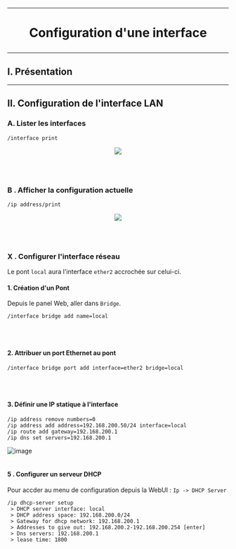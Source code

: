 ------------------------------------------------------------------------------------------------------------------------------------------------------------------------------------------------------------------------------------------
# <p align='center'> Configuration d'une interface </p>

------------------------------------------------------------------------------------------------------------------------------------------------------------------------------------------------------------------------------------------
## I. Présentation


------------------------------------------------------------------------------------------------------------------------------------------------------------------------------------------------------------------------------------------
## II. Configuration de l'interface LAN
### A. Lister les interfaces
```
/interface print
```
<p align='center'> <img src='https://github.com/Drthrax74/Mikrotik/assets/35907/1a858d79-5561-4730-9606-3b052cfc2a88' /> </p>

<br />
<br />

### B . Afficher la configuration actuelle
```
/ip address/print
```
<p align='center'> <img src='https://github.com/Drthrax74/Mikrotik/assets/35907/bebc84ea-b977-45ba-b12c-f84682c0b55c' /> </p>
<br />
<br />


### X . Configurer l'interface réseau
Le pont `local` aura l'interface `ether2` accrochée sur celui-ci.
#### 1. Création d'un Pont
Depuis le panel Web, aller dans  `Bridge`.
```
/interface bridge add name=local
```
<br />
<br />

#### 2. Attribuer un port Ethernet au pont
```
/interface bridge port add interface=ether2 bridge=local
```
<br />
<br />

#### 3. Définir une IP statique à l'interface
```
/ip address remove numbers=0
/ip address add address=192.168.200.50/24 interface=local
/ip route add gateway=192.168.200.1
/ip dns set servers=192.168.200.1
```

![image](https://github.com/Drthrax74/Mikrotik/assets/35907/0e065d2c-a406-4dca-96cb-6a74f741aa7a)
<br />
<br />


#### 5 . Configurer un serveur DHCP
Pour accder au menu de configuration depuis la WebUI : `Ip -> DHCP Server` 
```
/ip dhcp-server setup
 > DHCP server interface: local
 > DHCP address space: 192.168.200.0/24
 > Gateway for dhcp network: 192.168.200.1
 > Addresses to give out: 192.168.200.2-192.168.200.254 [enter]
 > Dns servers: 192.168.200.1
 > lease time: 1800
```
<br />
